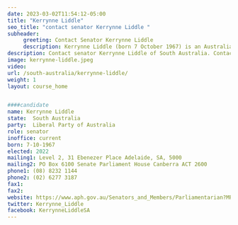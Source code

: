 ```yaml
---
date: 2023-03-02T11:54:12-05:00
title: "Kerrynne Liddle"
seo_title: "contact senator Kerrynne Liddle "
subheader:
     greeting: Contact Senator Kerrynne Liddle
     description: Kerrynne Liddle (born 7 October 1967) is an Australian politician and the first Indigenous federal member of parliament from South Australia. She is an Arrente woman and member of the Liberal Party. She was elected to the Senate on the party's ticket in South Australia at the 2022 federal election, to a term beginning on 1 July 2022. She was a journalist and corporate manager before entering politics.
description: Contact senator Kerrynne Liddle of South Australia. Contact information for Kerrynne Liddle includes email address, phone number, and mailing address.
image: kerrynne-liddle.jpeg
video:
url: /south-australia/kerrynne-liddle/
weight: 1
layout: course_home


####candidate
name: Kerrynne Liddle
state:	South Australia
party:	Liberal Party of Australia
role: senator
inoffice: current
born: 7-10-1967
elected: 2022
mailing1: Level 2, 31 Ebenezer Place Adelaide, SA, 5000
mailing2: PO Box 6100 Senate Parliament House Canberra ACT 2600
phone1:	(08) 8232 1144
phone2: (02) 6277 3187
fax1: 
fax2:
website: https://www.aph.gov.au/Senators_and_Members/Parliamentarian?MPID=300644
twitter: Kerrynne_Liddle
facebook: KerrynneLiddleSA
---
```

